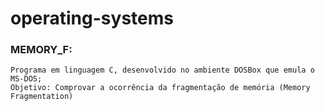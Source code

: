 # operating-systems

### MEMORY_F:
    Programa em linguagem C, desenvolvido no ambiente DOSBox que emula o MS-DOS;
    Objetivo: Comprovar a ocorrência da fragmentação de memória (Memory Fragmentation)
 
